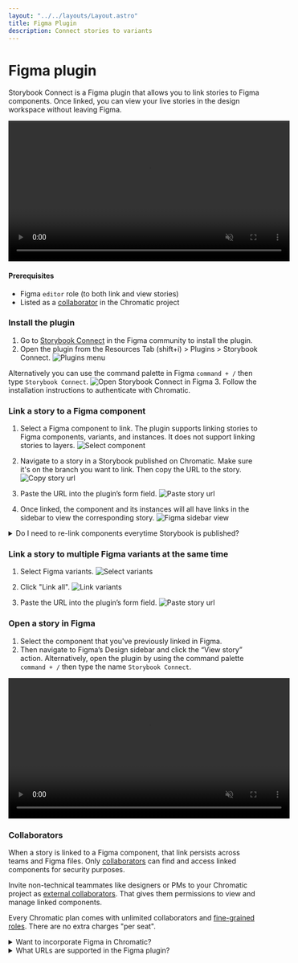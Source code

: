 ```yaml
---
layout: "../../layouts/Layout.astro"
title: Figma Plugin
description: Connect stories to variants
---
```


# Figma plugin

Storybook Connect is a Figma plugin that allows you to link stories to Figma components. Once linked, you can view your live stories in the design workspace without leaving Figma.

<video autoPlay muted playsInline loop width="560px" class="center" style="pointer-events: none;">
  <source src="assets/figma-plugin-overview.mp4" type="video/mp4" />
</video>

#### Prerequisites

- Figma `editor` role (to both link and view stories)
- Listed as a [collaborator](#collaborators) in the Chromatic project

### Install the plugin

1. Go to [Storybook Connect](https://www.figma.com/community/plugin/1056265616080331589/Storybook-Connect) in the Figma community to install the plugin.
2. Open the plugin from the Resources Tab (shift+i) > Plugins > Storybook Connect. ![Plugins menu](../../images/figma-plugin-widget-menu.png)

Alternatively you can use the command palette in Figma `command + /` then type `Storybook Connect`. ![Open Storybook Connect in Figma](../../images/figma-plugin-open-in-figma.png) 3. Follow the installation instructions to authenticate with Chromatic.

### Link a story to a Figma component

1. Select a Figma component to link. The plugin supports linking stories to Figma components, variants, and instances. It does not support linking stories to layers. ![Select component](../../images/figma-plugin-select-component.png)

2. Navigate to a story in a Storybook published on Chromatic. Make sure it's on the branch you want to link. Then copy the URL to the story. ![Copy story url](../../images/figma-plugin-copy-url.png)

3. Paste the URL into the plugin’s form field. ![Paste story url](../../images/figma-plugin-paste-url.png)

4. Once linked, the component and its instances will all have links in the sidebar to view the corresponding story. ![Figma sidebar view](../../images/figma-plugin-sidebar-view.png)

<details>
<summary >Do I need to re-link components everytime Storybook is published?</summary>

Nope. Chromatic automatically updates your linked stories to reflect the latest build on the designated branch. That means even when the build URL for a branch changes in Chromatic, the Figma component will always display the latest build on the branch.

</details>

### Link a story to multiple Figma variants at the same time

1. Select Figma variants. ![Select variants](../../images/figma-plugin-select-variants.png)

2. Click "Link all". ![Link variants](../../images/figma-plugin-link-variants.png)

3. Paste the URL into the plugin’s form field. ![Paste story url](../../images/figma-plugin-paste-url.png)

### Open a story in Figma

1. Select the component that you've previously linked in Figma.
2. Then navigate to Figma’s Design sidebar and click the “View story” action. Alternatively, open the plugin by using the command palette `command + /` then type the name `Storybook Connect`.

<video autoPlay muted playsInline loop width="560px" class="center" style="pointer-events: none;">
  <source src="assets/figma-plugin-open-story.mp4" type="video/mp4" />
</video>

### Collaborators

When a story is linked to a Figma component, that link persists across teams and Figma files. Only [collaborators](collaborators) can find and access linked components for security purposes.

Invite non-technical teammates like designers or PMs to your Chromatic project as [external collaborators](collaborators#external-collaborators). That gives them permissions to view and manage linked components.

Every Chromatic plan comes with unlimited collaborators and [fine-grained roles](collaborators#roles). There are no extra charges "per seat".

<details>
<summary>Want to incorporate Figma in Chromatic?</summary>

Chromatic has <a href="figma-in-chromatic">another integration with Figma</a> that brings code and design, side-by-side support into the web app. You’ll be able to view Figma components alongside their linked story right within Chromatic.

</details>
<details>
<summary>What URLs are supported in the Figma plugin?</summary>

The plugin supports two url formats hosted on Chromatic:

| URL Format                       | Example                                                                                                                                                    |
| -------------------------------- | ---------------------------------------------------------------------------------------------------------------------------------------------------------- |
| Story URL in published Storybook | https://master--5ccbc373887ca40020446347.chromatic.com/?path=/story/button--basic                                                                          |
| Component URL in Chromatic       | https://www.chromatic.com/component?appId=5ccbc373887ca40020446347&csfId=button&buildNumber=1242&k=64821b99eedbc52679c33cd6-1200-interactive-true&h=7&b=-1 |

</details>

